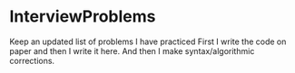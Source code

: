 # InterviewProblems
Keep an updated list of problems I have practiced
First I write the code on paper and then I write it here. And then I make syntax/algorithmic corrections.
